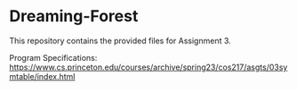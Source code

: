 # Dreaming-Forest

This repository contains the provided files for Assignment 3.

Program Specifications: https://www.cs.princeton.edu/courses/archive/spring23/cos217/asgts/03symtable/index.html
